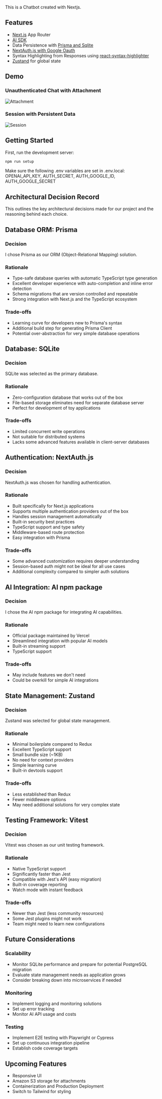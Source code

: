 This is a Chatbot created with Nextjs.

## Features

- [Next.js](https://nextjs.org/) App Router
- [AI SDK](https://sdk.vercel.ai/docs)
- Data Persistence with [Prisma and Sqlite](https://www.prisma.io/docs/getting-started/quickstart-sqlite)
- [NextAuth.js with Google Oauth](https://next-auth.js.org/providers/google)
- Syntax Highlighting from Responses using [react-syntax-highlighter](https://www.npmjs.com/package/react-syntax-highlighter)
- [Zustand](https://github.com/pmndrs/zustand) for global state

## Demo

### Unauthenticated Chat with Attachment

![Attachment](https://github.com/skelnho/chat-bot/blob/main/demo-attachment.gif)

### Session with Persistent Data

![Session](https://github.com/skelnho/chat-bot/blob/main/demo-session.gif)

## Getting Started

First, run the development server:

```bash
npm run setup
```

Make sure the following .env variables are set in .env.local:
OPENAI_API_KEY,
AUTH_SECRET,
AUTH_GOOGLE_ID,
AUTH_GOOGLE_SECRET

## Architectural Decision Record

This outlines the key architectural decisions made for our project and the reasoning behind each choice.

## Database ORM: Prisma

### Decision

I chose Prisma as our ORM (Object-Relational Mapping) solution.

### Rationale

- Type-safe database queries with automatic TypeScript type generation
- Excellent developer experience with auto-completion and inline error detection
- Schema migrations that are version controlled and repeatable
- Strong integration with Next.js and the TypeScript ecosystem

### Trade-offs

- Learning curve for developers new to Prisma's syntax
- Additional build step for generating Prisma Client
- Potential over-abstraction for very simple database operations

## Database: SQLite

### Decision

SQLite was selected as the primary database.

### Rationale

- Zero-configuration database that works out of the box
- File-based storage eliminates need for separate database server
- Perfect for development of toy applications

### Trade-offs

- Limited concurrent write operations
- Not suitable for distributed systems
- Lacks some advanced features available in client-server databases

## Authentication: NextAuth.js

### Decision

NextAuth.js was chosen for handling authentication.

### Rationale

- Built specifically for Next.js applications
- Supports multiple authentication providers out of the box
- Handles session management automatically
- Built-in security best practices
- TypeScript support and type safety
- Middleware-based route protection
- Easy integration with Prisma

### Trade-offs

- Some advanced customization requires deeper understanding
- Session-based auth might not be ideal for all use cases
- Additional complexity compared to simpler auth solutions

## AI Integration: AI npm package

### Decision

I chose the AI npm package for integrating AI capabilities.

### Rationale

- Official package maintained by Vercel
- Streamlined integration with popular AI models
- Built-in streaming support
- TypeScript support

### Trade-offs

- May include features we don't need
- Could be overkill for simple AI integrations

## State Management: Zustand

### Decision

Zustand was selected for global state management.

### Rationale

- Minimal boilerplate compared to Redux
- Excellent TypeScript support
- Small bundle size (~1KB)
- No need for context providers
- Simple learning curve
- Built-in devtools support

### Trade-offs

- Less established than Redux
- Fewer middleware options
- May need additional solutions for very complex state

## Testing Framework: Vitest

### Decision

Vitest was chosen as our unit testing framework.

### Rationale

- Native TypeScript support
- Significantly faster than Jest
- Compatible with Jest's API (easy migration)
- Built-in coverage reporting
- Watch mode with instant feedback

### Trade-offs

- Newer than Jest (less community resources)
- Some Jest plugins might not work
- Team might need to learn new configurations

## Future Considerations

### Scalability

- Monitor SQLite performance and prepare for potential PostgreSQL migration
- Evaluate state management needs as application grows
- Consider breaking down into microservices if needed

### Monitoring

- Implement logging and monitoring solutions
- Set up error tracking
- Monitor AI API usage and costs

### Testing

- Implement E2E testing with Playwright or Cypress
- Set up continuous integration pipeline
- Establish code coverage targets

## Upcoming Features

- Responsive UI
- Amazon S3 storage for attachments
- Containerization and Production Deployment
- Switch to Tailwind for styling
